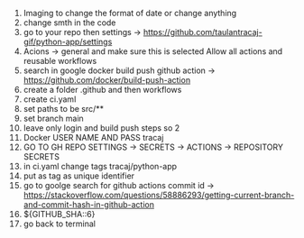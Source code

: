 1. Imaging to change the format of date or change anything
2. change smth in the code
3. go to your repo then settings -> https://github.com/taulantracaj-gif/python-app/settings
4. Acions -> general and make sure this is selected
   Allow all actions and reusable workflows
5. search in google docker build push github action -> https://github.com/docker/build-push-action
6. create a folder .github and then workflows
7. create ci.yaml
8. set paths to be src/**
9. set branch main
10. leave only login and build push steps so 2 
11. Docker USER NAME AND PASS tracaj 
12. GO TO GH REPO SETTINGS -> SECRETS -> ACTIONS -> REPOSITORY SECRETS
13. in ci.yaml change tags tracaj/python-app
14. put as tag as unique identifier
   1. go to goolge search for github actions commit id -> https://stackoverflow.com/questions/58886293/getting-current-branch-and-commit-hash-in-github-action
   2. ${GITHUB_SHA::6}
15. go back to terminal